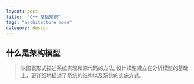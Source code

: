 ```yaml
---
layout: post
title:  "C++ 基础知识"
tags: "architecture mode"
category: design 
---
```


## 什么是架构模型

> 以图表形式描述系统实现和源代码的方法, 设计模型建立在分析模型的基础上，更详细地描述了系统的结构以及系统的实施方式。


